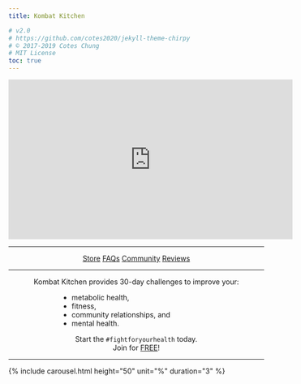 ```yaml
---
title: Kombat Kitchen

# v2.0
# https://github.com/cotes2020/jekyll-theme-chirpy
# © 2017-2019 Cotes Chung
# MIT License
toc: true
---
```


<style>
.expando {
  display: none;
}
.expando:target {
  display: block;
}
</style>

<p style="text-align: center">
  <iframe width="560" height="315" src="https://www.youtube.com/embed/videoseries?list=PLmMb6kv15DKDc8qC7WVqL8ahX-IGdF0KE" frameborder="0" allow="accelerometer; autoplay; encrypted-media; gyroscope; picture-in-picture" allowfullscreen></iframe>
</p>

<hr>

<p style="text-align: center">
  <a class="btn" href="https://kombat-kitchen-store.weeblysite.com">Store</a>
  <a class="btn" href="#faq">FAQs</a>
  <a class="btn" href="https://t.me/kombatkitchen">Community</a>
  <a class="btn" href="#reviews">Reviews</a>
</p>

<ul id="faq" class="expando" style="list-style-type: none; text-align: center">
    <iframe width="560" height="315" src="https://www.youtube.com/embed/videoseries?list=PLmMb6kv15DKA15bijnWPxYw9BBqBucuff" frameborder="0" allow="accelerometer; autoplay; encrypted-media; gyroscope; picture-in-picture" allowfullscreen></iframe>
    <br>
    To have your questions featured, send me a message on <a href="https://t.me/savagezen">Telegram</a> or on <a href="https://instagram.com/savagezen">Instagram</a>.
</ul>

<ul id="products" class="expando" style="list-style-type: none">
  {% for product in site.products %}
      <a href="{{ product.buy_now }}"><img src="{{ product.img }}" title="Buy Now" style="float: right; width: 20%; height: auto; margin-left: 2%"></a>
      <p><strong style="margin-left: 2%">{{ product.name }}</strong>  <code>${{ product.price }}</code></p>
      <p>{{ product.content }}</p>
      {% if product.type == "program" %}
        <p style="text-align: right">
          <a href="{{ product.buy_now }}" title="${{ product.price }}">
            Buy Now:  <i class="fas fa-2x fa-file-download" style="margin-left: 1%; margin-right: 1%"></i>
          </a>
          <a href="{{ product.amazon }}" title="Buy on Amazon Kindle"><i class="fab fa-2x fa-amazon" style="margin-right: 1%"></i></a>
          <a href="https://play.google.com/strore/books" title="Guy on Google Books"><i class="fab fa-2x fa-google-play"></i></a>
        </p>
      {% else %}
        <p style="text-align: right">
          <a href="{{ product.buy_now }}" title="${{ product.price }}">
            Buy Now <i class="fa fa-2x fa-credit-card" style="margin-right: 1%"></i>
          </a>
        </p>
      {% endif %}
      <hr>
  {% endfor %}
</ul>

<ul id="reviews" class="expando" style="list-style-type: none">
  {% for review in site.reviews %}
    <li>
      <code>{{ review.content }}</code>
      {{ review.name }}
      <hr>
    </li>
  {% endfor %}
</ul>

<hr>

<p style="text-align: center">
  Kombat Kitchen provides 30-day challenges to improve your:
  <div style="width: 60%; margin-left: 20%; margin-right: 20%">
  <ul>
    <li>metabolic health,</li>
    <li>fitness,</li>
    <li>community relationships, and</li>
    <li>mental health.</li>
  </ul>
  </div>
</p>
<p style="text-align: center">
  Start the <code>#fightforyourhealth</code> today.
  <br>
  Join for <a href="https://t.me/kombatkitchen">FREE</a>!
  <br>
</p>

<hr>

{% include carousel.html height="50" unit="%" duration="3" %}

<!--
<p style="text-align: center">
  <a href="https://heartandsoilsupplements.com">
    <img src="/assets/img/icon_heart-and-soil.png" style="width: 15%; height: auto" title="Heart & Soil Supplements" />
  </a>
  <br>
  Save 10% on <a href="https://heartandsoilsupplements.com">Heart & Soil Supplements</a> with code <code>savagezen10</code>.
</p>
<p style="text-align: center; margin-bottom: -5%">
  <i>Check out <a href="/tabs/about/#affiliates">our other affiliates</a>!</i>
</p>
-->

